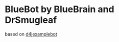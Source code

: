 # BlueBot by BlueBrain and DrSmugleaf
based on [d4jexamplebot](https://github.com/decyg/d4jexamplebot)
